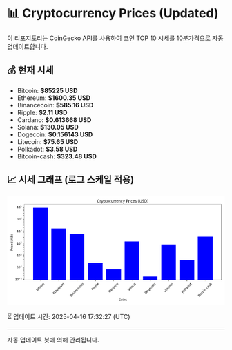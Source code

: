 
# 📊 Cryptocurrency Prices (Updated)

이 리포지토리는 CoinGecko API를 사용하여 코인 TOP 10 시세를 10분가격으로 자동 업데이트합니다.

## 💰 현재 시세
- Bitcoin: **$85225 USD**
- Ethereum: **$1600.35 USD**
- Binancecoin: **$585.16 USD**
- Ripple: **$2.11 USD**
- Cardano: **$0.613668 USD**
- Solana: **$130.05 USD**
- Dogecoin: **$0.156143 USD**
- Litecoin: **$75.65 USD**
- Polkadot: **$3.58 USD**
- Bitcoin-cash: **$323.48 USD**

## 📈 시세 그래프 (로그 스케일 적용)
![Crypto Prices](crypto_prices.png)

⏳ 업데이트 시간: 2025-04-16 17:32:27 (UTC)

---
자동 업데이트 봇에 의해 관리됩니다.
